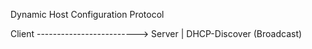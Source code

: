 Dynamic Host Configuration Protocol


Client -------------------------> Server
						|
				DHCP-Discover (Broadcast)